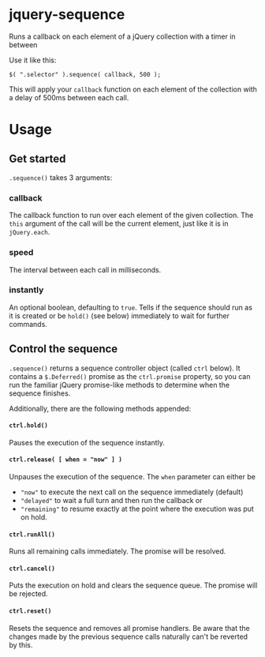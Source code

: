 # jquery-sequence
Runs a callback on each element of a jQuery collection with a timer in between

Use it like this:

```
$( ".selector" ).sequence( callback, 500 );
```

This will apply your `callback` function on each element of the collection with a delay of 500ms between each call.

# Usage

## Get started
`.sequence()` takes 3 arguments:

### callback
The callback function to run over each element of the given collection. The `this` argument of the call will be the current element, just like it is in `jQuery.each`.

### speed
The interval between each call in milliseconds.

### instantly
An optional boolean, defaulting to `true`. Tells if the sequence should run as it is created or be `hold()` (see below) immediately to wait for further commands.


## Control the sequence
`.sequence()` returns a sequence controller object (called `ctrl` below).
It contains a `$.Deferred()` promise as the `ctrl.promise` property, so you can run the familiar jQuery promise-like methods to determine when the sequence finishes.

Additionally, there are the following methods appended:

#### `ctrl.hold()`
Pauses the execution of the sequence instantly.

#### `ctrl.release( [ when = "now" ] )`
Unpauses the execution of the sequence.
The `when` parameter can either be
- `"now"` to execute the next call on the sequence immediately (default)
- `"delayed"` to wait a full turn and then run the callback or
- `"remaining"` to resume exactly at the point where the execution was put on hold.

#### `ctrl.runAll()`
Runs all remaining calls immediately.
The promise will be resolved.

#### `ctrl.cancel()`
Puts the execution on hold and clears the sequence queue. The promise will be rejected.

#### `ctrl.reset()`
Resets the sequence and removes all promise handlers. Be aware that the changes made by the previous sequence calls naturally can't be reverted by this.